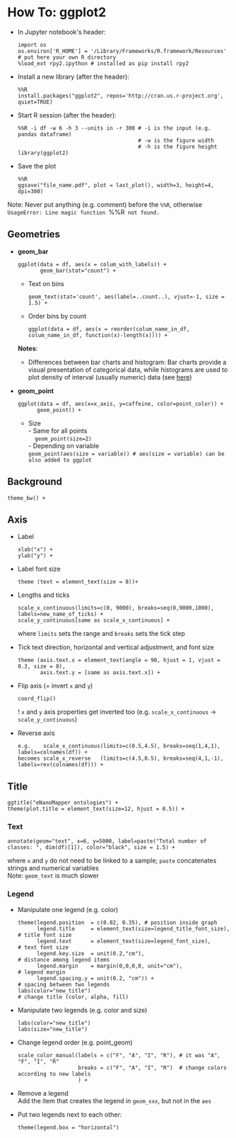 # How To: ggplot2

- In Jupyter notebook's header:
  ```
  import os
  os.environ['R_HOME'] = '/Library/Frameworks/R.framework/Resources' # put here your own R directory
  %load_ext rpy2.ipython # installed as pip install rpy2
  ```
- Install a new library (after the header):  
  ```
  %%R
  install.packages("ggplot2", repos='http://cran.us.r-project.org', quiet=TRUE) 
  ```
- Start R session (after the header): 
  ```
  %%R -i df -w 6 -h 3 --units in -r 300 # -i is the input (e.g. pandas dataframe)
                                        # -w is the figure width
                                        # -h is the figure height                                       
  library(ggplot2)
  ```  
- Save the plot  
  ```
  %%R 
  ggsave("file_name.pdf", plot = last_plot(), width=3, height=4, dpi=300)
  ```
Note: Never put anything (e.g. comment) before the `%%R`, otherwise `UsageError: Line magic function `%%R` not found.` 


## Geometries  

- **geom_bar**  
  ```
  ggplot(data = df, aes(x = colum_with_labels)) +
         geom_bar(stat="count") + 
  ```
  - Text on bins  
    ```
    geom_text(stat='count', aes(label=..count..), vjust=-1, size = 1.5) +  
    ```
  - Order bins by count
    ```
    ggplot(data = df, aes(x = reorder(colum_name_in_df, colum_name_in_df, function(x)-length(x)))) +
    ```   
  
  **Notes**:
  - Differences between bar charts and histogram: Bar charts provide a visual presentation of categorical data, while histograms are used to plot density of interval (usually numeric) data (see [here](https://stackoverflow.com/questions/14138247/ggplot-geom-bar-vs-geom-histogram))
- **geom_point**
  ```
  ggplot(data = df, aes(x=x_axis, y=caffeine, color=point_color)) + 
        geom_point() + 
  ```
  - Size  
        - Same for all points   
          ```  
          geom_point(size=2)  
          ```    
        - Depending on variable   
          ```
          geom_point(aes(size = variable)) # aes(size = variable) can be also added to ggplot 
          ```
  
 



## Background  
```
theme_bw() +
```

## Axis 

- Label 
  ```
  xlab("x") +
  ylab("y") +
  ```   
- Label font size  
  ```
  theme (text = element_text(size = 8))+
  ```

- Lengths and ticks
  ```
  scale_x_continuous(limits=c(0, 9000), breaks=seq(0,9000,1000), labels=new_name_of_ticks) +
  scale_y_continuous[same as scale_x_continuous] +
  ```
  where `limits` sets the range and `breaks` sets the tick step

- Tick text direction, horizontal and vertical adjustment, and font size
  ```
  theme (axis.text.x = element_text(angle = 90, hjust = 1, vjust = 0.3, size = 8), 
         axis.text.y = [same as axis.text.x]) +  
  ```  
  
- Flip axis  (= invert `x` and `y`)
  ```
  coord_flip()
  ```  
  ! `x` and `y` axis properties get inverted too (e.g. `scale_x_continuous` -> `scale_y_continuous`)
  
- Reverse axis
  ```
  e.g.    scale_x_continuous(limits=c(0.5,4.5), breaks=seq(1,4,1),  labels=colnames(df)) + 
  becomes scale_x_reverse   (limits=c(4.5,0.5), breaks=seq(4,1,-1), labels=rev(colnames(df))) + 
  ```


## Title
```
ggtitle("eNanoMapper ontologies") + 
theme(plot.title = element_text(size=12, hjust = 0.5)) +
```

### Text  
```
annotate(geom="text", x=6, y=5000, label=paste("Total number of classes: ", dim(df)[1]), color="black", size = 1.5) +
```
where `x` and `y` do not need to be linked to a sample; `paste` concatenates strings and numerical variables   
Note: `geom_text` is much slower

### Legend
- Manipulate one legend (e.g. color)
  ```
  theme(legend.position  = c(0.82, 0.35), # position inside graph
        legend.title     = element_text(size=legend_title_font_size), # title font size
        legend.text      = element_text(size=legend_font_size),       # text font size
        legend.key.size  = unit(0.2,"cm"),                            # distance among legend items
        legend.margin    = margin(0,0,0,0, unit="cm"),                # legend margin
        legend.spacing.y = unit(0.2, "cm")) +                         # spacing between two legends
  labs(color="new_title")                                             # change title (color, alpha, fill)
  ```
- Manipulate two legends (e.g. color and size)  
  ```
  labs(color="new_title")
  labs(size="new_title")
  ```
- Change legend order
  (e.g. point_geom)
  ```
  scale_color_manual(labels = c("F", "A", "I", "R"), # it was "A", "F", "I", "R"
                     breaks = c("F", "A", "I", "R")  # change colors according to new labels
                     ) + 
  ```
- Remove a legend  
  Add the item that creates the legend in `geom_xxx`, but not in the `aes`

- Put two legends next to each other:  
  ```
  theme(legend.box = "horizontal")
  ```
